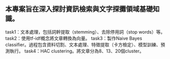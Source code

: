 本專案旨在深入探討資訊檢索與文字探攤領域基礎知識。
-
task1：文本處理，包括詞幹提取（stemming）、去除停用詞（stop words）等。
task2：使用tf-idf概念將文章轉換為向量。
task3：製作Naive Bayes classifier。過程包含資料切割、文本處理、特徵提取（卡方檢定）、模型訓練、預測執行。
task4：HAC clustering。將文章分為8、13、20個cluster。 
